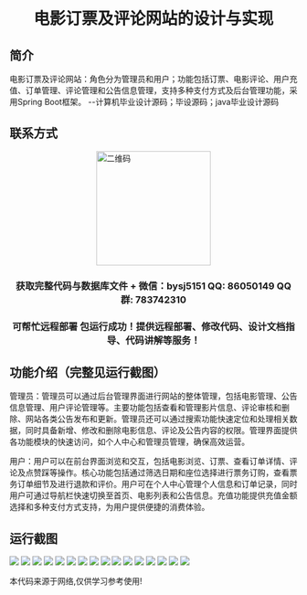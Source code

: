 <p><h1 align="center">电影订票及评论网站的设计与实现</h1></p>

## 简介
电影订票及评论网站：角色分为管理员和用户；功能包括订票、电影评论、用户充值、订单管理、评论管理和公告信息管理，支持多种支付方式及后台管理功能，采用Spring Boot框架。    --计算机毕业设计源码；毕设源码；java毕业设计源码


## 联系方式
<img src="https://bs-1329754181.cos.ap-shanghai.myqcloud.com/wx.jpg" alt="二维码" style="display: block; margin: 0 auto;" width="200px">
<p><h3 align="center">获取完整代码与数据库文件 + 微信：bysj5151 QQ: 86050149 QQ群: 783742310</h3></p>
<p><h3 align="center">可帮忙远程部署 包运行成功！提供远程部署、修改代码、设计文档指导、代码讲解等服务！</h3></p>

## 功能介绍（完整见运行截图）
管理员：管理员可以通过后台管理界面进行网站的整体管理，包括电影管理、公告信息管理、用户评论管理等。主要功能包括查看和管理影片信息、评论审核和删除、网站各类公告发布和更新。管理员还可以通过搜索功能快速定位和处理相关数据，同时具备新增、修改和删除电影信息、评论及公告内容的权限。管理界面提供各功能模块的快速访问，如个人中心和管理员管理，确保高效运营。  
  
用户：用户可以在前台界面浏览和交互，包括电影浏览、订票、查看订单详情、评论及点赞踩等操作。核心功能包括通过筛选日期和座位选择进行票务订购，查看票务订单细节及进行退款和评价。用户可在个人中心管理个人信息和订单记录，同时用户可通过导航栏快速切换至首页、电影列表和公告信息。充值功能提供充值金额选择和多种支付方式支持，为用户提供便捷的消费体验。


## 运行截图
![](https://bs-1329754181.cos.ap-shanghai.myqcloud.com/spring/MovieTicketBookingAndReviewWebsiteDesignAndImplementation/img/001.jpg)
![](https://bs-1329754181.cos.ap-shanghai.myqcloud.com/spring/MovieTicketBookingAndReviewWebsiteDesignAndImplementation/img/002.jpg)
![](https://bs-1329754181.cos.ap-shanghai.myqcloud.com/spring/MovieTicketBookingAndReviewWebsiteDesignAndImplementation/img/003.jpg)
![](https://bs-1329754181.cos.ap-shanghai.myqcloud.com/spring/MovieTicketBookingAndReviewWebsiteDesignAndImplementation/img/004.jpg)
![](https://bs-1329754181.cos.ap-shanghai.myqcloud.com/spring/MovieTicketBookingAndReviewWebsiteDesignAndImplementation/img/005.jpg)
![](https://bs-1329754181.cos.ap-shanghai.myqcloud.com/spring/MovieTicketBookingAndReviewWebsiteDesignAndImplementation/img/006.jpg)
![](https://bs-1329754181.cos.ap-shanghai.myqcloud.com/spring/MovieTicketBookingAndReviewWebsiteDesignAndImplementation/img/007.jpg)
![](https://bs-1329754181.cos.ap-shanghai.myqcloud.com/spring/MovieTicketBookingAndReviewWebsiteDesignAndImplementation/img/008.jpg)
![](https://bs-1329754181.cos.ap-shanghai.myqcloud.com/spring/MovieTicketBookingAndReviewWebsiteDesignAndImplementation/img/009.jpg)
![](https://bs-1329754181.cos.ap-shanghai.myqcloud.com/spring/MovieTicketBookingAndReviewWebsiteDesignAndImplementation/img/010.jpg)
![](https://bs-1329754181.cos.ap-shanghai.myqcloud.com/spring/MovieTicketBookingAndReviewWebsiteDesignAndImplementation/img/011.jpg)
![](https://bs-1329754181.cos.ap-shanghai.myqcloud.com/spring/MovieTicketBookingAndReviewWebsiteDesignAndImplementation/img/012.jpg)
![](https://bs-1329754181.cos.ap-shanghai.myqcloud.com/spring/MovieTicketBookingAndReviewWebsiteDesignAndImplementation/img/013.jpg)
![](https://bs-1329754181.cos.ap-shanghai.myqcloud.com/spring/MovieTicketBookingAndReviewWebsiteDesignAndImplementation/img/014.jpg)
![](https://bs-1329754181.cos.ap-shanghai.myqcloud.com/spring/MovieTicketBookingAndReviewWebsiteDesignAndImplementation/img/015.jpg)
![](https://bs-1329754181.cos.ap-shanghai.myqcloud.com/spring/MovieTicketBookingAndReviewWebsiteDesignAndImplementation/img/016.jpg)

<p>本代码来源于网络,仅供学习参考使用!</p>
